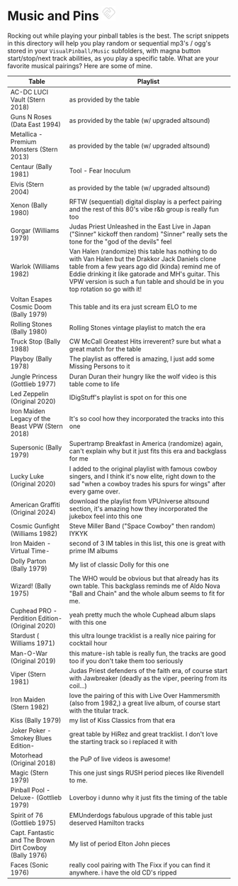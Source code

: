 # Music and Pins ![](../images/handshake_32dp_E3E3E3_FILL0_wght400_GRAD0_opsz40.png "Optional title")
Rocking out while playing your pinball tables is the best. The script snippets in this directory will help you play random or sequential mp3's / ogg's stored in your `VisualPinball/Music` subfolders, with magna button start/stop/next track abilities, as you play a specific table. What are your favorite musical pairings? Here are some of mine.

| Table | Playlist |
| --- | --- |
| AC-DC LUCI Vault (Stern 2018) | as provided by the table
| Guns N Roses (Data East 1994) | as provided by the table (w/ upgraded altsound) |
| Metallica - Premium Monsters (Stern 2013) | as provided by the table (w/ upgraded altsound) |
| Centaur (Bally 1981) | Tool - Fear Inoculum |
| Elvis (Stern 2004) | as provided by the table (w/ upgraded altsound) |
| Xenon (Bally 1980) | RFTW (sequential) digital display is a perfect pairing and the rest of this 80's vibe r&b group is really fun too |
| Gorgar (Williams 1979) | Judas Priest Unleashed in the East Live in Japan ("Sinner" kickoff then random) "Sinner" really sets the tone for the "god of the devils" feel |
| Warlok (Williams 1982) | Van Halen (randomize) this table has nothing to do with Van Halen but the Drakkor Jack Daniels clone table from a few years ago did (kinda) remind me of Eddie drinking it like gatorade and MH's guitar. This VPW version is such a fun table and should be in you top rotation so go with it! 
| Voltan Esapes Cosmic Doom (Bally 1979) | This table and its era just scream ELO to me |
| Rolling Stones (Bally 1980) | Rolling Stones vintage playlist to match the era
| Truck Stop (Bally 1988) | CW McCall Greatest Hits irreverent? sure but what a great match for the table |
| Playboy (Bally 1978) | The playlist as offered is amazing, I just add some Missing Persons to it |
| Jungle Princess (Gottlieb 1977) | Duran Duran their hungry like the wolf video is this table come to life |
| Led Zeppelin (Original 2020) | IDigStuff's playlist is spot on for this one |
| Iron Maiden Legacy of the Beast VPW (Stern 2018) | It's so cool how they incorporated the tracks into this one |
| Supersonic (Bally 1979) | Supertramp Breakfast in America (randomize) again, can't explain why but it just fits this era and backglass for me |
| Lucky Luke (Original 2020) | I added to the original playlist with famous cowboy singers, and I think it's now elite, right down to the sad "when a cowboy trades his spurs for wings" after every game over. |
| American Graffiti (Original 2024) | download the playlist from VPUniverse altsound section, it's amazing how they incorporated the jukebox feel into this one |
| Cosmic Gunfight (Williams 1982) | Steve Miller Band ("Space Cowboy" then random) IYKYK
| Iron Maiden -Virtual Time- | second of 3 IM tables in this list, this one is great with prime IM albums |
| Dolly Parton (Bally 1979) | My list of classic Dolly for this one |
| Wizard! (Bally 1975) | The WHO would be obvious but that already has its own table. This backglass reminds me of Aldo Nova "Ball and Chain" and the whole album seems to fit for me. |
| Cuphead PRO -Perdition Edition- (Original 2020) | yeah pretty much the whole Cuphead album slaps with this one |
| Stardust ( Williams 1971) | this ultra lounge tracklist is a really nice pairing for cocktail hour |
| Man-O-War (Original 2019) | this mature-ish table is really fun, the tracks are good too if you don't take them too seriously |
| Viper (Stern 1981) | Judas Priest defenders of the faith era, of course start with Jawbreaker (deadly as the viper, peering from its coil...) |
| Iron Maiden (Stern 1982) | love the pairing of this with Live Over Hammersmith (also from 1982,) a great live album, of course start with the titular track. |
| Kiss (Bally 1979) | my list of Kiss Classics from that era |
| Joker Poker -Smokey Blues Edition- | great table by HiRez and great tracklist. I don't love the starting track so i replaced it with |
| Motorhead (Original 2018) | the PuP of live videos is awesome! |
| Magic (Stern 1979) | This one just sings RUSH period pieces like Rivendell to me. |
| Pinball Pool -Deluxe- (Gottlieb 1979) | Loverboy i dunno why it just fits the timing of the table |
| Spirit of 76 (Gottlieb 1975) | EMUnderdogs fabulous upgrade of this table just deserved Hamilton tracks |
| Capt. Fantastic and The Brown Dirt Cowboy (Bally 1976) | My list of period Elton John pieces |
| Faces (Sonic 1976) | really cool pairing with The Fixx if you can find it anywhere. i have the old CD's ripped |






